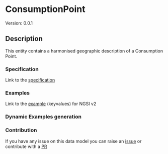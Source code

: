 # ConsumptionPoint
Version: 0.0.1

## Description 

This entity contains a harmonised geographic description of a Consumption Point.

### Specification

Link to the [specification](https://github.com/ocanades/dataModel.ConsumptionPoint/blob/main/ConsumptionPoint/doc/spec.md)

### Examples

Link to the [example](https://github.com/ocanades/dataModel.ConsumptionPoint/blob/main/ConsumptionPoint/examples/example.json) (keyvalues) for NGSI v2

### Dynamic Examples generation

### Contribution

 If you have any issue on this data model you can raise an [issue]()  or contribute with a [PR]()
